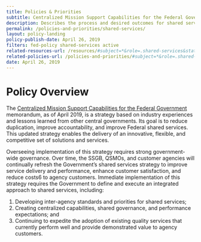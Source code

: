 ```yaml
---
title: Policies & Priorities
subtitle: Centralized Mission Support Capabilities for the Federal Government
description: Describes the process and desired outcomes for shared services.
permalink: /policies-and-priorities/shared-services/
layout: policy-landing
policy-publish-date: April 26, 2019
filters: fed-policy shared-services active
related-resources-url: /resources/#subject=*&role=.shared-services&status=*
related-policies-url: /policies-and-priorities/#subject=*&role=.shared-services&status=*
date: April 26, 2019
---
```

# Policy Overview #
The [Centralized Mission Support Capabilities for the Federal Government](https://www.whitehouse.gov/wp-content/uploads/2019/04/M-19-16.pdf) memorandum, as of April 2019, is a strategy based on industry experiences and lessons learned from other central governments. Its goal is to reduce duplication, improve accountability, and improve Federal shared services. This updated strategy enables the delivery of an innovative, flexible, and competitive set of solutions and services.

Overseeing implementation of this strategy requires strong government-wide governance. Over time, the SSGB, QSMOs, and customer agencies will continually refresh the Government’s shared services strategy to improve service delivery and performance, enhance customer satisfaction, and reduce costs6 to agency customers. Immediate implementation of this strategy requires the Government to define and execute an integrated approach to shared services, including:

1. Developing inter-agency standards and priorities for shared services;
2. Creating centralized capabilities, shared governance, and performance expectations; and
3. Continuing to expedite the adoption of existing quality services that currently perform
well and provide demonstrated value to agency customers.
